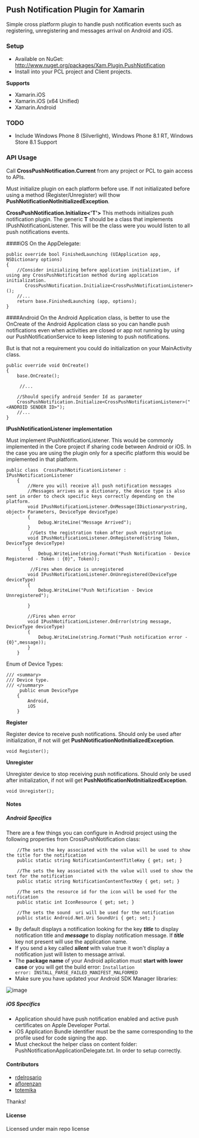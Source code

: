 ## Push Notification Plugin for Xamarin

Simple cross platform plugin to handle push notification events such as registering, unregistering and messages arrival on Android and iOS.

### Setup
* Available on NuGet: http://www.nuget.org/packages/Xam.Plugin.PushNotification
* Install into your PCL project and Client projects.

**Supports**
* Xamarin.iOS
* Xamarin.iOS (x64 Unified)
* Xamarin.Android

### TODO
* Include Windows Phone 8 (Silverlight), Windows Phone 8.1 RT, Windows Store 8.1 Support

### API Usage

Call **CrossPushNotification.Current** from any project or PCL to gain access to APIs.

Must initialize plugin on each platform before use. If not initializated before using a method (Register/Unregister) will thow <b>PushNotificationNotInitializedException</b>.

**CrossPushNotification.Initialize<'T'>**
This methods initializes push notification plugin. The generic <b>T</b> should be a class that implements IPushNotificationListener. This will be the class were you would listen to all push notifications events.

####iOS
 On the AppDelegate:
```
public override bool FinishedLaunching (UIApplication app, NSDictionary options)
{
	//Consider inizializing before application initialization, if using any CrossPushNotification method during application initialization.
	   CrossPushNotification.Initialize<CrossPushNotificationListener> ();
    //...
	return base.FinishedLaunching (app, options);
}
```

####Android
 On the Android Application class, is better to use the OnCreate of the Android Application class so you can handle push notifications even when activities are closed or app not running by using our PushNotificationService to keep listening to push notifications.

But is that not a requirement you could do initialization on your MainActivity class.
```
public override void OnCreate()
{
	base.OnCreate();

	 //...
                        
    //Should specify android Sender Id as parameter 
    CrossPushNotification.Initialize<CrossPushNotificationListener>("<ANDROID SENDER ID>");            
    //...
}
```

**IPushNotificationListener implementation**

Must implement IPushNotificationListener. This would be commonly implemented in the Core project if sharing code between Android or iOS. In the case you are using the plugin only for a specific platform this would be implemented in that platform.

```
public class  CrossPushNotificationListener : IPushNotificationListener
    {
        //Here you will receive all push notification messages
        //Messages arrives as a dictionary, the device type is also sent in order to check specific keys correctly depending on the platform.
        void IPushNotificationListener.OnMessage(IDictionary<string, object> Parameters, DeviceType deviceType)
        {
            Debug.WriteLine("Message Arrived");
        }
         //Gets the registration token after push registration
        void IPushNotificationListener.OnRegistered(string Token, DeviceType deviceType)
        {
            Debug.WriteLine(string.Format("Push Notification - Device Registered - Token : {0}", Token));

         //Fires when device is unregistered
        void IPushNotificationListener.OnUnregistered(DeviceType deviceType)
        {
            Debug.WriteLine("Push Notification - Device Unnregistered");
       
        }
        
        //Fires when error
        void IPushNotificationListener.OnError(string message, DeviceType deviceType)
        {
            Debug.WriteLine(string.Format("Push notification error - {0}",message));
        }
    }
```


Enum of Device Types:

```
/// <summary>
/// Device type.
/// </summary>
     public enum DeviceType
    {
        Android,
        iOS
    }
```

**Register**

Register device to receive push notifications. Should only be used after initialization, if not will get <b>PushNotificationNotInitializedException</b>.

```
void Register();
```

**Unregister**

Unregister device to stop receiving push notifications. Should only be used after initialization, if not will get <b>PushNotificationNotInitializedException</b>.

```
void Unregister();
```


#### Notes

##### Android Specifics

There are a few things you can configure in Android project using the following properties from CrossPushNotification class:
```
    //The sets the key associated with the value will be used to show the title for the notification
    public static string NotificationContentTitleKey { get; set; }
   
    //The sets the key associated with the value will used to show the text for the notification
    public static string NotificationContentTextKey { get; set; }

    //The sets the resource id for the icon will be used for the notification
    public static int IconResource { get; set; }

    //The sets the sound  uri will be used for the notification
    public static Android.Net.Uri SoundUri { get; set; }

```
* By default displays a notification looking for the key <i><b>title</b></i>  to display notification title and <i><b>message</b></i>  to display notification message. If <i><b>title</b></i>  key not present will use the application name.
* If you send a key called <i><b>silent</b></i> with value true it won't display a notification just will listen to message arrival.
* The <b>package name</b> of your Android aplication must <b>start with lower case</b> or you will get the build error: <code>Installation error: INSTALL_PARSE_FAILED_MANIFEST_MALFORMED</code> 
* Make sure you have updated your Android SDK Manager libraries:

![image](https://cloud.githubusercontent.com/assets/2547751/6440604/1b0afb64-c0b5-11e4-93b8-c496e2bfa588.png)


##### iOS Specifics
* Application should have push notification enabled and active push certificates on Apple Developer Portal.
* iOS Application Bundle identifier must be the same corresponding to the profile used for code signing the app.
* Must checkout the helper class on content folder: PushNotificationApplicationDelegate.txt. In order to setup correctly.



#### Contributors
* [rdelrosario](https://github.com/rdelrosario)
* [aflorenzan](https://github.com/aflorenzan)
* [totemika](https://github.com/totemika)

Thanks!

#### License
Licensed under main repo license
